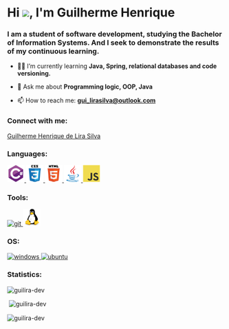 <h1 align="left">Hi <img src="https://media.giphy.com/media/hvRJCLFzcasrR4ia7z/giphy.gif" width="35px">, I'm Guilherme
        Henrique</h1>
<h3 align="left">I am a student of software development, studying the Bachelor of Information Systems. And I seek to
        demonstrate the results of my continuous learning.</h3>

- :man_technologist: I’m currently learning **Java, Spring, relational databases and code versioning.**

- 💬 Ask me about **Programming logic, OOP, Java**

- 📫 How to reach me: **gui_lirasilva@outlook.com**

<h3 align="left">Connect with me:</h3>
<p align="left">
        <div class="LI-profile-badge"  data-version="v1" data-size="large" data-locale="pt_BR" data-type="horizontal" data-theme="dark" data-vanity="gui-lira"><a class="LI-simple-link" href='https://br.linkedin.com/in/gui-lira?trk=profile-badge'>Guilherme Henrique de Lira Silva</a></div>
</p>

<h3 align="left">Languages:</h3>
<p align="left">
        <a href="https://docs.microsoft.com/en-us/dotnet/csharp/" target="_blank"> <img
                        src="https://raw.githubusercontent.com/devicons/devicon/master/icons/csharp/csharp-original.svg"
                        alt="csharp" width="40" height="40" /> </a>
        <a href="https://www.w3schools.com/css/" target="_blank"> <img
                        src="https://raw.githubusercontent.com/devicons/devicon/master/icons/css3/css3-original-wordmark.svg"
                        alt="css3" width="40" height="40" /> </a>
        <a href="https://www.w3.org/html/" target="_blank"> <img
                        src="https://raw.githubusercontent.com/devicons/devicon/master/icons/html5/html5-original-wordmark.svg"
                        alt="html5" width="40" height="40" /> </a>
        <a href="https://www.oracle.com/java/" target="_blank"> <img
                        src="https://raw.githubusercontent.com/devicons/devicon/master/icons/java/java-original.svg"
                        alt="java" width="40" height="40" /> </a>
        <a href="https://developer.mozilla.org/en-US/docs/Web/JavaScript" target="_blank"> <img
                        src="https://raw.githubusercontent.com/devicons/devicon/master/icons/javascript/javascript-original.svg"
                        alt="javascript" width="40" height="40" /> </a>
</p>

<h3 align="left">Tools:</h3>
<p align="left">
        <a href="https://git-scm.com/" target="_blank"> <img
                        src="https://www.vectorlogo.zone/logos/git-scm/git-scm-icon.svg" alt="git" width="40"
                        height="40" /> </a>
        <a href="https://www.linux.org/" target="_blank"> <img
                        src="https://raw.githubusercontent.com/devicons/devicon/master/icons/linux/linux-original.svg"
                        alt="linux" width="40" height="40" /> </a>
</p>

<h3 align="left">OS:</h3>
<p align="left">
        <a href="https://www.microsoft.com/en-us/windows/" target="_blank">
                <img src="https://img.shields.io/badge/Windows-0078D6?style=for-the-badge&logo=windows&logoColor=white"
                        alt="windows" width="100" height="30" /> </a>
        <a href="https://ubuntu.com/" target="_blank">
                <img src="https://img.shields.io/badge/Ubuntu-E95420?style=for-the-badge&logo=ubuntu&logoColor=white"
                        alt="ubuntu" width="100" height="30" /> </a>
</p>

<h3 align="left">Statistics:</h3>
<p align="left">
<p><img align="center"
                src="https://github-readme-stats.vercel.app/api/top-langs?username=guilira-dev&show_icons=true&locale=en&layout=compact&theme="
                alt="guilira-dev" /></p>

<p>&nbsp;<img align="center"
                src="https://github-readme-stats.vercel.app/api?username=guilira-dev&show_icons=true&theme=&locale=en"
                alt="guilira-dev" /></p>

<p><img align="center" src="https://github-readme-streak-stats.herokuapp.com/?user=guilira-dev&theme="
                alt="guilira-dev" /></p>
</p>
